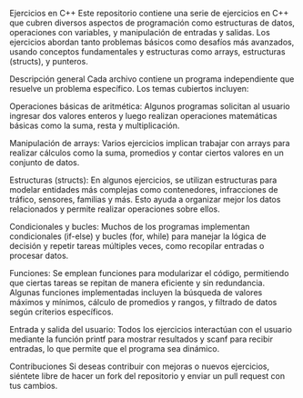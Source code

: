 Ejercicios en C++
Este repositorio contiene una serie de ejercicios en C++ que cubren diversos aspectos de programación como estructuras de datos, operaciones con variables, y manipulación de entradas y salidas. Los ejercicios abordan tanto problemas básicos como desafíos más avanzados, usando conceptos fundamentales y estructuras como arrays, estructuras (structs), y punteros.

Descripción general
Cada archivo contiene un programa independiente que resuelve un problema específico. Los temas cubiertos incluyen:

Operaciones básicas de aritmética: Algunos programas solicitan al usuario ingresar dos valores enteros y luego realizan operaciones matemáticas básicas como la suma, resta y multiplicación.

Manipulación de arrays: Varios ejercicios implican trabajar con arrays para realizar cálculos como la suma, promedios y contar ciertos valores en un conjunto de datos.

Estructuras (structs): En algunos ejercicios, se utilizan estructuras para modelar entidades más complejas como contenedores, infracciones de tráfico, sensores, familias y más. Esto ayuda a organizar mejor los datos relacionados y permite realizar operaciones sobre ellos.

Condicionales y bucles: Muchos de los programas implementan condicionales (if-else) y bucles (for, while) para manejar la lógica de decisión y repetir tareas múltiples veces, como recopilar entradas o procesar datos.

Funciones: Se emplean funciones para modularizar el código, permitiendo que ciertas tareas se repitan de manera eficiente y sin redundancia. Algunas funciones implementadas incluyen la búsqueda de valores máximos y mínimos, cálculo de promedios y rangos, y filtrado de datos según criterios específicos.

Entrada y salida del usuario: Todos los ejercicios interactúan con el usuario mediante la función printf para mostrar resultados y scanf para recibir entradas, lo que permite que el programa sea dinámico.

Contribuciones
Si deseas contribuir con mejoras o nuevos ejercicios, siéntete libre de hacer un fork del repositorio y enviar un pull request con tus cambios.
